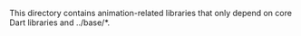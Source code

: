 This directory contains animation-related libraries that only depend
on core Dart libraries and ../base/*.
